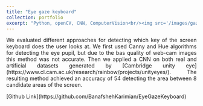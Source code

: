 ```yaml
---
title: "Eye gaze keyboard"
collection: portfolio
excerpt: "Python, openCV, CNN, ComputerVision<br/><img src='/images/gaze.png'>"
---
```

<p align="justify"> We evaluated different approaches for detecting which key of the screen keyboard does the user looks at. We first used Canny and Hue algorithms for detecting the eye pupil, but due to the bas quality of web-cam images this method was not accurate.
Then we applied a CNN on both real and artificial datasets generated by [Cambridge unity eye](https://www.cl.cam.ac.uk/research/rainbow/projects/unityeyes/). The resulting method achieved an accuracy of 54 detecting the area between 8 candidate areas of the screen. </p>
[Github Link](https://github.com/BanafshehKarimian/EyeGazeKeyboard)